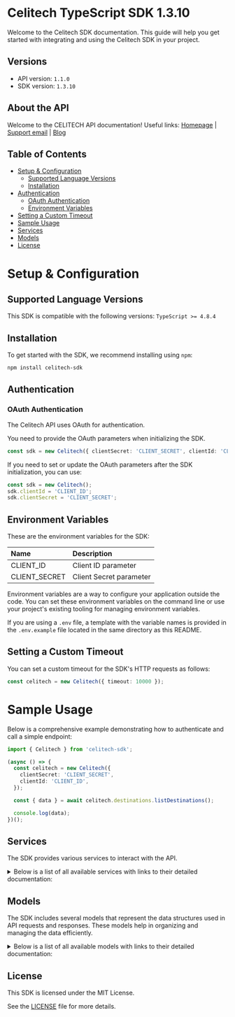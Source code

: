 # Celitech TypeScript SDK 1.3.10

Welcome to the Celitech SDK documentation. This guide will help you get started with integrating and using the Celitech SDK in your project.

## Versions

- API version: `1.1.0`
- SDK version: `1.3.10`

## About the API

Welcome to the CELITECH API documentation! Useful links: [Homepage](https://www.celitech.com) | [Support email](mailto:support@celitech.com) | [Blog](https://www.celitech.com/blog/)

## Table of Contents

- [Setup & Configuration](#setup--configuration)
  - [Supported Language Versions](#supported-language-versions)
  - [Installation](#installation)
- [Authentication](#authentication)
  - [OAuth Authentication](#oauth-authentication)
  - [Environment Variables](#environment-variables)
- [Setting a Custom Timeout](#setting-a-custom-timeout)
- [Sample Usage](#sample-usage)
- [Services](#services)
- [Models](#models)
- [License](#license)

# Setup & Configuration

## Supported Language Versions

This SDK is compatible with the following versions: `TypeScript >= 4.8.4`

## Installation

To get started with the SDK, we recommend installing using `npm`:

```bash
npm install celitech-sdk
```

## Authentication

### OAuth Authentication

The Celitech API uses OAuth for authentication.

You need to provide the OAuth parameters when initializing the SDK.

```ts
const sdk = new Celitech({ clientSecret: 'CLIENT_SECRET', clientId: 'CLIENT_ID' });
```

If you need to set or update the OAuth parameters after the SDK initialization, you can use:

```ts
const sdk = new Celitech();
sdk.clientId = 'CLIENT_ID';
sdk.clientSecret = 'CLIENT_SECRET';
```

## Environment Variables

These are the environment variables for the SDK:

| Name          | Description             |
| :------------ | :---------------------- |
| CLIENT_ID     | Client ID parameter     |
| CLIENT_SECRET | Client Secret parameter |

Environment variables are a way to configure your application outside the code. You can set these environment variables on the command line or use your project's existing tooling for managing environment variables.

If you are using a `.env` file, a template with the variable names is provided in the `.env.example` file located in the same directory as this README.

## Setting a Custom Timeout

You can set a custom timeout for the SDK's HTTP requests as follows:

```ts
const celitech = new Celitech({ timeout: 10000 });
```

# Sample Usage

Below is a comprehensive example demonstrating how to authenticate and call a simple endpoint:

```ts
import { Celitech } from 'celitech-sdk';

(async () => {
  const celitech = new Celitech({
    clientSecret: 'CLIENT_SECRET',
    clientId: 'CLIENT_ID',
  });

  const { data } = await celitech.destinations.listDestinations();

  console.log(data);
})();
```

## Services

The SDK provides various services to interact with the API.

<details> 
<summary>Below is a list of all available services with links to their detailed documentation:</summary>

| Name                                                                 |
| :------------------------------------------------------------------- |
| [OAuthService](documentation/services/OAuthService.md)               |
| [DestinationsService](documentation/services/DestinationsService.md) |
| [PackagesService](documentation/services/PackagesService.md)         |
| [PurchasesService](documentation/services/PurchasesService.md)       |
| [ESimService](documentation/services/ESimService.md)                 |

</details>

## Models

The SDK includes several models that represent the data structures used in API requests and responses. These models help in organizing and managing the data efficiently.

<details> 
<summary>Below is a list of all available models with links to their detailed documentation:</summary>

| Name                                                                                         | Description |
| :------------------------------------------------------------------------------------------- | :---------- |
| [GetAccessTokenRequest](documentation/models/GetAccessTokenRequest.md)                       |             |
| [GetAccessTokenOkResponse](documentation/models/GetAccessTokenOkResponse.md)                 |             |
| [ListDestinationsOkResponse](documentation/models/ListDestinationsOkResponse.md)             |             |
| [ListPackagesOkResponse](documentation/models/ListPackagesOkResponse.md)                     |             |
| [ListPurchasesOkResponse](documentation/models/ListPurchasesOkResponse.md)                   |             |
| [CreatePurchaseRequest](documentation/models/CreatePurchaseRequest.md)                       |             |
| [CreatePurchaseOkResponse](documentation/models/CreatePurchaseOkResponse.md)                 |             |
| [TopUpEsimRequest](documentation/models/TopUpEsimRequest.md)                                 |             |
| [TopUpEsimOkResponse](documentation/models/TopUpEsimOkResponse.md)                           |             |
| [EditPurchaseRequest](documentation/models/EditPurchaseRequest.md)                           |             |
| [EditPurchaseOkResponse](documentation/models/EditPurchaseOkResponse.md)                     |             |
| [GetPurchaseConsumptionOkResponse](documentation/models/GetPurchaseConsumptionOkResponse.md) |             |
| [GetEsimOkResponse](documentation/models/GetEsimOkResponse.md)                               |             |
| [GetEsimDeviceOkResponse](documentation/models/GetEsimDeviceOkResponse.md)                   |             |
| [GetEsimHistoryOkResponse](documentation/models/GetEsimHistoryOkResponse.md)                 |             |
| [GetEsimMacOkResponse](documentation/models/GetEsimMacOkResponse.md)                         |             |

</details>

## License

This SDK is licensed under the MIT License.

See the [LICENSE](LICENSE) file for more details.
